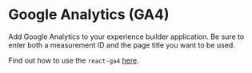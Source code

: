 # Google Analytics (GA4)

Add Google Analytics to your experience builder application. Be sure to enter both a measurement ID and the page title you want to be used.

Find out how to use the `react-ga4` [here](https://www.npmjs.com/package/react-ga4).